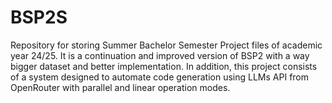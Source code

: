 # BSP2S
Repository for storing Summer Bachelor Semester Project files of academic year 24/25. It is a continuation and improved version of BSP2 with a way bigger dataset and better implementation. In addition, this project consists of a system designed to automate code generation using LLMs API from OpenRouter with parallel and linear operation modes.
